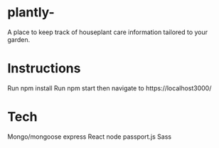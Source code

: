# plantly- 
A place to keep track of houseplant care information tailored to your garden.

# Instructions
Run npm install
Run npm start
then navigate to https://localhost3000/

# Tech
Mongo/mongoose
express
React
node 
passport.js 
Sass


